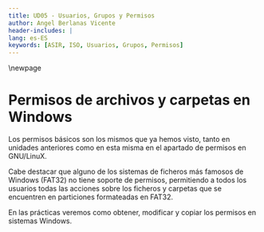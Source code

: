 ```yaml
---
title: UD05 - Usuarios, Grupos y Permisos
author: Angel Berlanas Vicente
header-includes: |
lang: es-ES
keywords: [ASIR, ISO, Usuarios, Grupos, Permisos]
---
```


\newpage

# Permisos de archivos y carpetas en Windows

Los permisos básicos son los mismos que ya hemos visto, tanto en unidades anteriores como en esta misma en el apartado de permisos en GNU/LinuX.

Cabe destacar que alguno de los sistemas de ficheros más famosos de Windows (FAT32) no tiene soporte de permisos, permitiendo a todos los usuarios todas las acciones sobre los ficheros y carpetas que se encuentren en particiones formateadas en FAT32.

En las prácticas veremos como obtener, modificar y copiar los permisos en sistemas Windows.
